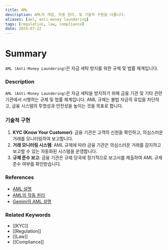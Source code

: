 ```yaml
---
title: AML
description: AML의 개념, 작동 원리, 및 기술적 구현을 다룹니다.
aliases: [aml, anti-money laundering]
tags: [regulation, law, compliance]
date: 2024-07-22
---
```


# Summary

`AML (Anti-Money Laundering)`은 자금 세탁 방지를 위한 규제 및 법률 체계입니다.

### Description

`AML (Anti-Money Laundering)`은 자금 세탁을 방지하기 위해 금융 기관 및 기타 관련 기관에서 시행하는 규제 및 법률 체계입니다. AML 규제는 불법 자금의 유입을 차단하고, 금융 시스템의 투명성과 안전성을 높이는 것을 목표로 합니다.

### 기술적 구현

1. **KYC (Know Your Customer)**: 금융 기관은 고객의 신원을 확인하고, 의심스러운 거래를 모니터링하여 보고합니다.
2. **거래 모니터링 시스템**: AML 규제에 따라 금융 기관은 의심스러운 거래를 감지하고 보고할 수 있는 자동화된 시스템을 운영합니다.
3. **규제 준수 보고**: 금융 기관은 규제 당국에 정기적으로 보고서를 제출하여 AML 규제 준수 여부를 확인받습니다.

### References

- [AML 설명](https://en.wikipedia.org/wiki/Anti-money_laundering)
- [AML의 작동 원리](https://www.investopedia.com/terms/a/aml.asp)
- [Gemini의 AML 설명](https://www.gemini.com/cryptopedia/search?query=aml)

### Related Keywords

- [[KYC]]
- [[Regulation]]
- [[Law]]
- [[Compliance]]
